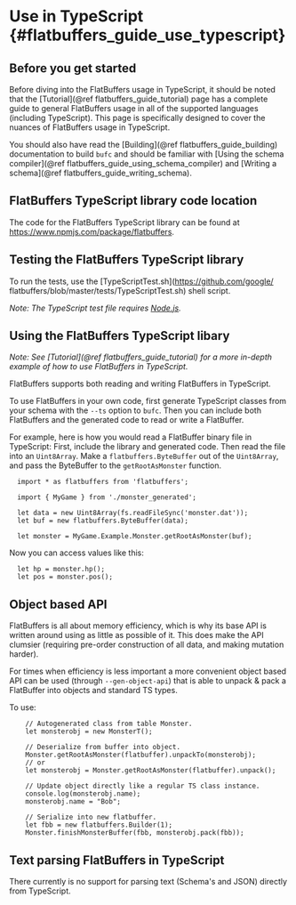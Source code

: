 Use in TypeScript    {#flatbuffers_guide_use_typescript}
=================

## Before you get started

Before diving into the FlatBuffers usage in TypeScript, it should be noted that
the [Tutorial](@ref flatbuffers_guide_tutorial) page has a complete guide to
general FlatBuffers usage in all of the supported languages
(including TypeScript). This page is specifically designed to cover the nuances
of FlatBuffers usage in TypeScript.

You should also have read the [Building](@ref flatbuffers_guide_building)
documentation to build `bufc` and should be familiar with
[Using the schema compiler](@ref flatbuffers_guide_using_schema_compiler) and
[Writing a schema](@ref flatbuffers_guide_writing_schema).

## FlatBuffers TypeScript library code location

The code for the FlatBuffers TypeScript library can be found at
https://www.npmjs.com/package/flatbuffers.

## Testing the FlatBuffers TypeScript library

To run the tests, use the [TypeScriptTest.sh](https://github.com/google/
flatbuffers/blob/master/tests/TypeScriptTest.sh) shell script.

*Note: The TypeScript test file requires [Node.js](https://nodejs.org/en/).*

## Using the FlatBuffers TypeScript libary

*Note: See [Tutorial](@ref flatbuffers_guide_tutorial) for a more in-depth
example of how to use FlatBuffers in TypeScript.*

FlatBuffers supports both reading and writing FlatBuffers in TypeScript.

To use FlatBuffers in your own code, first generate TypeScript classes from your
schema with the `--ts` option to `bufc`. Then you can include both FlatBuffers
and the generated code to read or write a FlatBuffer.

For example, here is how you would read a FlatBuffer binary file in TypeScript:
First, include the library and generated code. Then read the file into an
`Uint8Array`. Make a `flatbuffers.ByteBuffer` out of the `Uint8Array`, and pass
the ByteBuffer to the `getRootAsMonster` function.

~~~{.ts}
  import * as flatbuffers from 'flatbuffers';

  import { MyGame } from './monster_generated';

  let data = new Uint8Array(fs.readFileSync('monster.dat'));
  let buf = new flatbuffers.ByteBuffer(data);

  let monster = MyGame.Example.Monster.getRootAsMonster(buf);
~~~

Now you can access values like this:

~~~{.ts}
  let hp = monster.hp();
  let pos = monster.pos();
~~~

## Object based API

FlatBuffers is all about memory efficiency, which is why its base API is written
around using as little as possible of it. This does make the API clumsier
(requiring pre-order construction of all data, and making mutation harder).

For times when efficiency is less important a more convenient object based API
can be used (through `--gen-object-api`) that is able to unpack & pack a
FlatBuffer into objects and standard TS types.

To use:

~~~~~~~~~~~~~~~~~~~~~~~~~~~~~~~~~~~~~~~~~~~~~~~~~~~~~~~~~~~~~~~~~~{.ts}
    // Autogenerated class from table Monster.
    let monsterobj = new MonsterT();

    // Deserialize from buffer into object.
    Monster.getRootAsMonster(flatbuffer).unpackTo(monsterobj);
    // or
    let monsterobj = Monster.getRootAsMonster(flatbuffer).unpack();

    // Update object directly like a regular TS class instance.
    console.log(monsterobj.name);
    monsterobj.name = "Bob";

    // Serialize into new flatbuffer.
    let fbb = new flatbuffers.Builder(1);
    Monster.finishMonsterBuffer(fbb, monsterobj.pack(fbb));
~~~~~~~~~~~~~~~~~~~~~~~~~~~~~~~~~~~~~~~~~~~~~~~~~~~~~~~~~~~~~~~~~~

## Text parsing FlatBuffers in TypeScript

There currently is no support for parsing text (Schema's and JSON) directly
from TypeScript.
